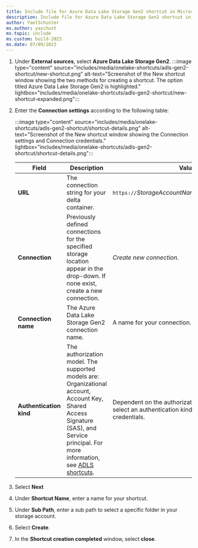 ```yaml
---
title: Include file for Azure Data Lake Storage Gen2 shortcut in Microsoft Fabric
description: Include file for Azure Data Lake Storage Gen2 shortcut in Microsoft Fabric.
author: YaelSchuster
ms.author: yaschust
ms.topic: include
ms.custom: build-2023
ms.date: 07/09/2023
---
```


1. Under **External sources**, select **Azure Data Lake Storage Gen2**.
    :::image type="content" source="includes/media/onelake-shortcuts/adls-gen2-shortcut/new-shortcut.png" alt-text="Screenshot of the New shortcut window showing the two methods for creating a shortcut. The option titled Azure Data Lake Storage Gen2 is highlighted." lightbox="includes/media/onelake-shortcuts/adls-gen2-shortcut/new-shortcut-expanded.png":::

1. Enter the **Connection settings** according to the following table:

    :::image type="content" source="includes/media/onelake-shortcuts/adls-gen2-shortcut/shortcut-details.png" alt-text="Screenshot of the New shortcut window showing the Connection settings and Connection credentials."  lightbox="includes/media/onelake-shortcuts/adls-gen2-shortcut/shortcut-details.png":::

      |Field | Description| Value|
      |-----|-----| -----|
      | **URL**| The connection string for your delta container. | `https://`*StorageAccountName*`.dfs.core.windows.net`|
      |**Connection** | Previously defined connections for the specified storage location appear in the drop-down. If none exist, create a new connection.| *Create new connection*. |
      |**Connection name** | The Azure Data Lake Storage Gen2 connection name.| A name for your connection.|
      |**Authentication kind**| The authorization model. The supported models are: Organizational account, Account Key, Shared Access Signature (SAS), and Service principal. For more information, see [ADLS shortcuts](../onelake/onelake-shortcuts.md#adls-shortcuts). | Dependent on the authorization model. Once you select an authentication kind, fill in the required credentials.|

1. Select **Next**
1. Under **Shortcut Name**, enter a name for your shortcut.
1. Under **Sub Path**, enter a sub path to select a specific folder in your storage account.
1. Select **Create**.
1. In the **Shortcut creation completed** window, select **close**.
